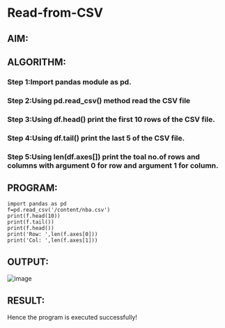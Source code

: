 # Read-from-CSV

## AIM:

## ALGORITHM:

### Step 1:Import pandas module as pd.

### Step 2:Using pd.read_csv() method read the CSV file

### Step 3:Using df.head() print the first 10 rows of the CSV file.

### Step 4:Using df.tail() print the last 5 of the CSV file.

### Step 5:Using len(df.axes[]) print the toal no.of rows and columns with argument 0 for row and argument 1 for column.

## PROGRAM:
```
import pandas as pd
f=pd.read_csv('/content/nba.csv')
print(f.head(10))
print(f.tail())
print(f.head())
print('Row: ',len(f.axes[0]))
print('Col: ',len(f.axes[1]))

```
## OUTPUT:
![image](https://github.com/Udhayasankaran04/Read-from-CSV/assets/119393933/1ac58296-d928-4db0-a4e9-edb78213abcf)

## RESULT:
Hence the program is executed successfully!
